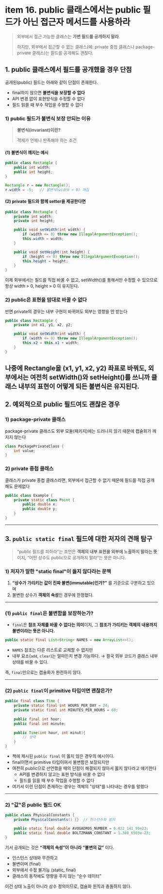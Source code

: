 # item 16. public 클래스에서는 public 필드가 아닌 접근자 메서드를 사용하라
> 외부에서 접근 가능한 클래스는 **가변 필드를 공개하지 말라**.
> 
> 하지만, 외부에서 접근할 수 없는 클래스(예: private 중첩 클래스나 package-private 클래스)는 필드를 공개해도 괜찮다.
 
## 1. public 클래스에서 필드를 공개했을 경우 단점
공개된(public) 필드는 아래와 같이 단점이 존재한다.
- final하지 않으면 **불변식을 보장할 수 없다**
- API 변경 없이 표현방식을 수정할 수 없다
- 필드 읽을 때 부수 작업을 수행할 수 없다

### 1) public 필드가 불변식 보장 안되는 이유
> **불변식(invariant)이란?**
>
> 객체가 언제나 만족해야 하는 조건

#### (1) 불변식이 깨지는 예시
```java
public class Rectangle {
    public int width;
    public int height;
}

Rectangle r = new Rectangle();
r.width = -5;   // 불변식(width > 0) 깨짐

```

#### (2) private 필드와 함께 setter을 제공한다면
```java
public class Rectangle {
    private int width;
    private int height;

    public void setWidth(int width) {
        if (width <= 0) throw new IllegalArgumentException();
        this.width = width;
    }

    public void setHeight(int height) {
        if (height <= 0) throw new IllegalArgumentException();
        this.height = height;
    }
}
```
이제 외부에서는 필드를 직접 바꿀 수 없고, setWidth()를 통해서만 수정할 수 있으므로
항상 width > 0, height > 0 이 유지된다.

### 2) public은 표현을 맘대로 바꿀 수 없다
반면 private의 경우는 내부 구현이 바뀌어도 외부는 영향을 안 받는다
```java
public class Rectangle {
    private int x1, y1, x2, y2;

    public void setWidth(int width) {
        if (width <= 0) throw new IllegalArgumentException();
        this.x2 = this.x1 + width;
    }
}
```
나중에 Rectangle을 (x1, y1, x2, y2) 좌표로 바꿔도, 외부에서는 여전히 setWidth()와 setHeight()를 쓰니까
클래스 내부의 표현이 어떻게 되든 불변식은 유지된다.
---
## 2. 예외적으로 public 필드여도 괜찮은 경우
### 1) package-private 클래스
package-private 클래스도 외부 모듈(패키지)에는 드러나지 않기 때문에
캡슐화가 깨지지 않는다
```java
class PackagePrivateClass {
    int value;
}
```
### 2) private 중첩 클래스
클래스가 private 중첩 클래스라면, 외부에서 접근할 수 없기 때문에 필드를 직접 공개해도 문제없다
```java
public class Example {
    private static class Point {
        public double x;
        public double y;
    }
}
```
---
## 3. `public static final` 필드에 대한 저자의 견해 탐구
> “public 필드를 피하라”는 조언은 **객체의 내부 표현을 외부에 노출하지 말라는 뜻**이지,
> “어떤 상수도 public으로 공개하지 말라”는 뜻은 아니다.

### 1) 저자가 말한 "static final"이 옳지 않다라는 문맥
1. **“상수가 가리키는 값이 진짜 불변(immutable)인가?”** 를 기준으로 구분하고 있으며
2. 불변한 상수가 **객체의 속성**인 경우에 한정했다.

---
### (1) `public final`은 불변함을 보장하는가?

* `final`은 **참조 자체를 바꿀 수 없다는 의미**이지,
  그 **참조가 가리키는 객체의 내용까지 불변이라는 뜻은 아니다.**

```java
public static final List<String> NAMES = new ArrayList<>();
```
* `NAMES` 참조는 다른 리스트로 교체할 수 없지만
* 내부 요소(`add`, `clear`)는 얼마든지 변경 가능하다.
  → 결국 외부 코드가 클래스 내부 상태를 바꿀 수 있다.

즉, `final`만으로는 캡슐화가 완전하지 않다.

---
### (2) `public final`이 primitive 타입이면 괜찮은가?
```java
public final class Time {
    private static final int HOURS_PER_DAY = 24;
    private static final int MINUTES_PER_HOURS = 60;
    
    public final int hour;
    public final int minute;
    
    public Time(int hour, int minut){
        // 생략
    }
}
```
- 책에 제시된 `public final` 이 옳지 않은 경우의 예시이다.
- final이면서 primitive 타입이여서 불변함은 보장되지만
- 여전히 public으로 선언했을 때의 단점이 해결되지 않아서 옳지 않다라고 얘기한다
    - API를 변경하지 않고는 표현 방식을 바꿀 수 없다
    - 필드를 읽을 때 부수 작업을 수행할 수 없다
- 여기서 이런 단점이 존재하는 경우는 객체의 "상태"를 나타내는 경우를 말했다

---
### 2) "값"은 public 필드 OK
```java
public class PhysicalConstants {
    private PhysicalConstants() {}  // 인스턴스화 방지

    public static final double AVOGADROS_NUMBER = 6.022_141_99e23;
    public static final double BOLTZMANN_CONSTANT = 1.380_6503e-23;
}
```
기서 공개되는 것은 **“객체의 속성”이 아니라 “불변의 값”** 이다.

- 인스턴스 상태와 무관하고
- 불변이며 (final)
- 외부에서 수정 불가능 (static, final)
- 클래스의 동작에도 영향을 주지 않는 “순수 데이터”

이건 상태 노출이 아니라 상수 정의이므로, 캡슐화 원칙과 충돌하지 않다.